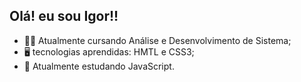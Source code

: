 ## Olá! eu sou Igor!!

- 👨‍🎓 Atualmente cursando Análise e Desenvolvimento de Sistema;
- 🖥 tecnologias aprendidas: HMTL e CSS3;
- 🔗 Atualmente estudando JavaScript.
